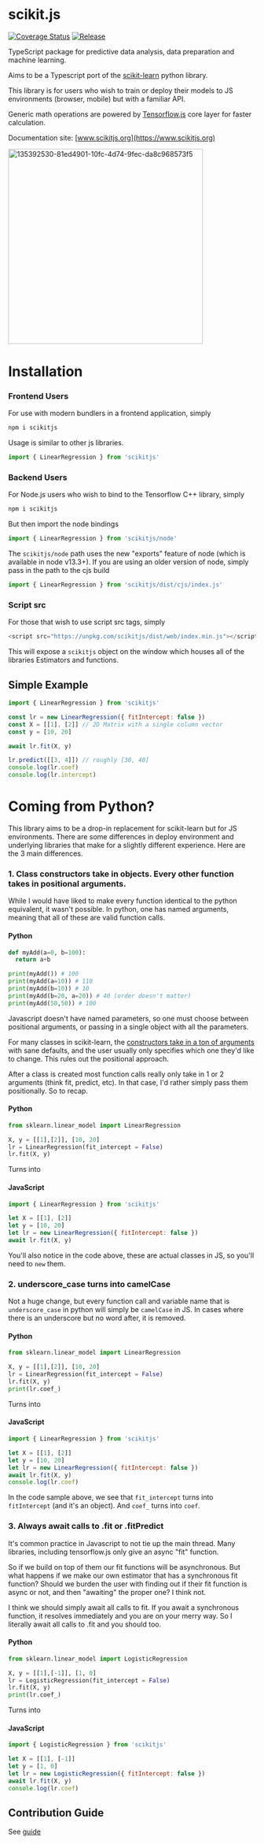 # scikit.js

[![Coverage Status](https://coveralls.io/repos/github/javascriptdata/scikit.js/badge.svg?branch=main)](https://coveralls.io/github/javascriptdata/scikit.js?branch=main) [![Release](https://github.com/javascriptdata/scikit.js/actions/workflows/release.yml/badge.svg)](https://github.com/javascriptdata/scikit.js/actions/workflows/release.yml)

TypeScript package for predictive data analysis, data preparation and machine learning.

Aims to be a Typescript port of the [scikit-learn](https://scikit-learn.org) python library.

This library is for users who wish to train or deploy their models to JS environments (browser, mobile) but with a familiar API.

Generic math operations are powered by [Tensorflow.js](https://www.tensorflow.org/js) core layer for faster calculation.

Documentation site: [www.scikitjs.org](https://www.scikitjs.org)

<img width="396" alt="135392530-81ed4901-10fc-4d74-9fec-da8c968573f5" src="https://user-images.githubusercontent.com/29900845/137105982-f1a51ad5-9adb-46c3-9dfc-d3a23e36d93f.png" />

# Installation

### Frontend Users

For use with modern bundlers in a frontend application, simply

```bash
npm i scikitjs
```

Usage is similar to other js libraries.

```js
import { LinearRegression } from 'scikitjs'
```

### Backend Users

For Node.js users who wish to bind to the Tensorflow C++ library, simply

```bash
npm i scikitjs
```

But then import the node bindings

```js
import { LinearRegression } from 'scikitjs/node'
```

The `scikitjs/node` path uses the new "exports" feature of node (which is available in node v13.3+).
If you are using an older version of node, simply pass in the path to the cjs build

```js
import { LinearRegression } from 'scikitjs/dist/cjs/index.js'
```

### Script src

For those that wish to use script src tags, simply

```js
<script src="https://unpkg.com/scikitjs/dist/web/index.min.js"></script>
```

This will expose a `scikitjs` object on the window which houses all of the libraries Estimators and functions.

## Simple Example

```js
import { LinearRegression } from 'scikitjs'

const lr = new LinearRegression({ fitIntercept: false })
const X = [[1], [2]] // 2D Matrix with a single column vector
const y = [10, 20]

await lr.fit(X, y)

lr.predict([[3, 4]]) // roughly [30, 40]
console.log(lr.coef)
console.log(lr.intercept)
```

# Coming from Python?

This library aims to be a drop-in replacement for scikit-learn but for JS environments. There are some
differences in deploy environment and underlying libraries that make for a slightly different experience.
Here are the 3 main differences.

### 1. Class constructors take in objects. Every other function takes in positional arguments.

While I would have liked to make every function identical to the python equivalent, it wasn't possible. In python,
one has named arguments, meaning that all of these are valid function calls.

#### Python

```py
def myAdd(a=0, b=100):
  return a+b

print(myAdd()) # 100
print(myAdd(a=10)) # 110
print(myAdd(b=10)) # 10
print(myAdd(b=20, a=20)) # 40 (order doesn't matter)
print(myAdd(50,50)) # 100
```

Javascript doesn't have named parameters, so one must choose between positional arguments, or passing in a single object with all the parameters.

For many classes in scikit-learn, the [constructors take in a ton of arguments](https://scikit-learn.org/stable/modules/generated/sklearn.tree.DecisionTreeClassifier.html#sklearn.tree.DecisionTreeClassifier) with sane defaults, and the user usually only specifies which one they'd like to change. This rules out the positional approach.

After a class is created most function calls really only take in 1 or 2 arguments (think fit, predict, etc). In that case, I'd rather simply pass them positionally. So to recap.

#### Python

```py
from sklearn.linear_model import LinearRegression

X, y = [[1],[2]], [10, 20]
lr = LinearRegression(fit_intercept = False)
lr.fit(X, y)
```

Turns into

#### JavaScript

```js
import { LinearRegression } from 'scikitjs'

let X = [[1], [2]]
let y = [10, 20]
let lr = new LinearRegression({ fitIntercept: false })
await lr.fit(X, y)
```

You'll also notice in the code above, these are actual classes in JS, so you'll need to `new` them.

### 2. underscore_case turns into camelCase

Not a huge change, but every function call and variable name that is `underscore_case` in python will simply be `camelCase` in JS. In cases where there is an underscore but no word after, it is removed.

#### Python

```py
from sklearn.linear_model import LinearRegression

X, y = [[1],[2]], [10, 20]
lr = LinearRegression(fit_intercept = False)
lr.fit(X, y)
print(lr.coef_)
```

Turns into

#### JavaScript

```js
import { LinearRegression } from 'scikitjs'

let X = [[1], [2]]
let y = [10, 20]
let lr = new LinearRegression({ fitIntercept: false })
await lr.fit(X, y)
console.log(lr.coef)
```

In the code sample above, we see that `fit_intercept` turns into `fitIntercept` (and it's an object). And `coef_` turns into `coef`.

### 3. Always await calls to .fit or .fitPredict

It's common practice in Javascript to not tie up the main thread. Many libraries, including tensorflow.js only give an async "fit" function.

So if we build on top of them our fit functions will be asynchronous. But what happens if we make our own estimator that has a synchronous fit function? Should we burden the user with finding out if their fit function is async or not, and then "awaiting" the proper one? I think not.

I think we should simply await all calls to fit. If you await a synchronous function, it resolves immediately and you are on your merry way. So I literally await all calls to .fit and you should too.

#### Python

```py
from sklearn.linear_model import LogisticRegression

X, y = [[1],[-1]], [1, 0]
lr = LogisticRegression(fit_intercept = False)
lr.fit(X, y)
print(lr.coef_)
```

Turns into

#### JavaScript

```js
import { LogisticRegression } from 'scikitjs'

let X = [[1], [-1]]
let y = [1, 0]
let lr = new LogisticRegression({ fitIntercept: false })
await lr.fit(X, y)
console.log(lr.coef)
```

## Contribution Guide

See [guide](https://github.com/opensource9ja/scikit.js/blob/main/CONTRIBUTING_GUIDE.md)
